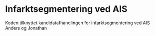 # Infarktsegmentering ved AIS
Koden tilknyttet kandidatafhandlingen for infarktsegmentering ved AIS
Anders og Jonathan
